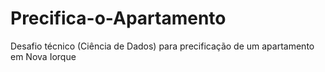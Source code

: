 # Precifica-o-Apartamento
Desafio técnico (Ciência de Dados) para precificação de um apartamento em Nova Iorque
